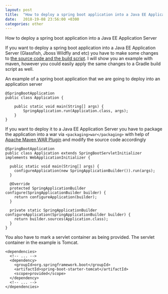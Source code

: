 ```yaml
---
layout: post
title:  "How to deploy a spring boot application into a Java EE Application Server"
date:   2018-19-08 23:56:00 +0300
categories: other
---
```


How to deploy a spring boot application into a Java EE Application Server

If you want to deploy a spring boot application into a Java EE Application Server (Glassfish, Jboss Wildfly and etc) you have to make some changes to [the source code and the build script][1]. I will show you an example with maven, however you could easily apply the same changes to a Gradle build script as well.

An example of a spring boot application that we are going to deploy into an application server

```
@SpringBootApplication
public class Application {

    public static void main(String[] args) {
        SpringApplication.run(Application.class, args);
    }
}
```

If you want to deploy it to a Java EE Application Server you have to package the application into a war via ```<packaging>war</packaging>``` with help of [Apache Maven WAR Plugin][0] and modify the source code accordingly

```
@SpringBootApplication
public class Application extends SpringBootServletInitializer implements WebApplicationInitializer {

  public static void main(String[] args) {
    configureApplication(new SpringApplicationBuilder()).run(args);
  }

  @Override
  protected SpringApplicationBuilder configure(SpringApplicationBuilder builder) {
    return configureApplication(builder);
  }

  private static SpringApplicationBuilder configureApplication(SpringApplicationBuilder builder) {
    return builder.sources(Application.class);
  }
}
```

You also have to mark a servlet container as being provided. The servlet container in the example is Tomcat.

```
<dependencies>
  <!-- ... -->
  <dependency>
    <groupId>org.springframework.boot</groupId>
    <artifactId>spring-boot-starter-tomcat</artifactId>
    <scope>provided</scope>
  </dependency>
  <!-- ... -->
</dependencies>
```

[0]: https://maven.apache.org/plugins/maven-war-plugin/

[1]: https://docs.spring.io/spring-boot/docs/current/reference/html/howto-traditional-deployment.html
